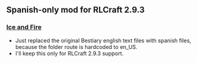 ## Spanish-only mod for RLCraft 2.9.3
### [Ice and Fire](https://github.com/KameiB/RLCraft_Translations/raw/main/mods/iceandfire-1.7.1-1.12.2.jar)
- Just replaced the original Bestiary english text files with spanish files, because the folder route is hardcoded to en_US.
- I'll keep this only for RLCraft 2.9.3 support.

